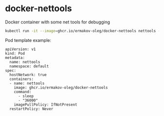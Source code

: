 # docker-nettools
Docker container with some net tools for debugging

```bash
kubectl run -it --image=ghcr.io/ermakov-oleg/docker-nettools nettools --restart=Never --namespace=default
```


Pod template example:

```
apiVersion: v1
kind: Pod
metadata:
  name: nettools
  namespace: default
spec:
  hostNetwork: true
  containers:
  - name: nettools
    image: ghcr.io/ermakov-oleg/docker-nettools
    command:
      - sleep
      - "36000"
    imagePullPolicy: IfNotPresent
  restartPolicy: Never
  ```
